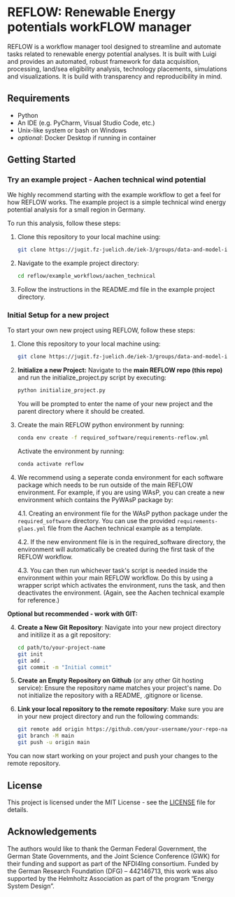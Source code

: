 # REFLOW: Renewable Energy potentials workFLOW manager

REFLOW is a workflow manager tool designed to streamline and automate tasks related to renewable energy potential analyses. It is built with Luigi and provides an automated, robust framework for data acquisition, processing, land/sea eligibility analysis, technology placements, simulations and visualizations. It is build with transparency and reproducibility in mind. 

## Requirements
* Python
* An IDE (e.g. PyCharm, Visual Studio Code, etc.)
* Unix-like system or bash on Windows
* *optional*: Docker Desktop if running in container

## Getting Started

### Try an example project - Aachen technical wind potential

We highly recommend starting with the example workflow to get a feel for how REFLOW works. The example project is a simple technical wind energy potential analysis for a small region in Germany. 

To run this analysis, follow these steps:
1. Clone this repository to your local machine using:
    ```bash
    git clone https://jugit.fz-juelich.de/iek-3/groups/data-and-model-integration/pelser/reflow.git
    ```

2. Navigate to the example project directory:
    ```bash
    cd reflow/example_workflows/aachen_technical
    ```
3. Follow the instructions in the README.md file in the example project directory.


### Initial Setup for a new project

To start your own new project using REFLOW, follow these steps:

1. Clone this repository to your local machine using:
    ```bash
    git clone https://jugit.fz-juelich.de/iek-3/groups/data-and-model-integration/pelser/reflow.git
    ```

2. **Initialize a new Project:** Navigate to the **main REFLOW repo (this repo)** and run the initialize_project.py script by executing:
    ```bash
    python initialize_project.py
    ```
    You will be prompted to enter the name of your new project and the parent directory where it should be created.

3. Create the main REFLOW python environment by running:
    ```bash
    conda env create -f required_software/requirements-reflow.yml
    ```
    Activate the environment by running:
    ```bash
    conda activate reflow
    ```

4. We recommend using a seperate conda environment for each software package which needs to be run outside of the main REFLOW environment. For example, if you are using WAsP, you can create a new environment which contains the PyWAsP package by:

    4.1. Creating an environment file for the WAsP python package under the `required_software` directory. 
    You can use the provided `requirements-glaes.yml` file from the Aachen technical example as a template.

    4.2. If the new environment file is in the required_software directory, the environment will automatically be created during the first task of the REFLOW workflow. 

    4.3. You can then run whichever task's script is needed inside the environment within your main REFLOW workflow. Do this by using a wrapper script which activates the environment, runs the task, and then deactivates the environment. (Again, see the Aachen technical example for reference.)

**Optional but recommended - work with GIT:**

4. **Create a New Git Repository**: Navigate into your new project directory and initilize it as a git repository:
    ```bash
    cd path/to/your-project-name
    git init
    git add .
    git commit -m "Initial commit"
    ```
5. **Create an Empty Repository on Github** (or any other Git hosting service): Ensure the repository name matches your project's name. 
    Do not initialize the repository with a README, .gitignore or license.

6. **Link your local repository to the remote repository**: Make sure you are in your new project directory and run the following commands:
    ```bash
    git remote add origin https://github.com/your-username/your-repo-name.git
    git branch -M main
    git push -u origin main
    ```

You can now start working on your project and push your changes to the remote repository.

## License

This project is licensed under the MIT License - see the [LICENSE](LICENSE.txt) file for details.

## Acknowledgements

The authors would like to thank the German Federal Government, the German State Governments, and the Joint Science Conference (GWK) for their funding and support as part of the NFDI4Ing consortium. Funded by the German Research Foundation (DFG) – 442146713, this work was also supported by the Helmholtz Association as part of the program “Energy System Design”.
